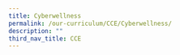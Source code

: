 ```yaml
---
title: Cyberwellness
permalink: /our-curriculum/CCE/Cyberwellness/
description: ""
third_nav_title: CCE
---
```

